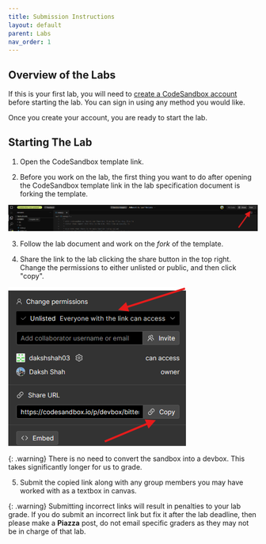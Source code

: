 ```yaml
---
title: Submission Instructions
layout: default
parent: Labs
nav_order: 1
---
```

## Overview of the Labs
If this is your first lab, you will need to [create a CodeSandbox account](https://codesandbox.io/signin?continue=/dashboard) before starting the lab. You can sign in using any method you would like. 

Once you create your account, you are ready to start the lab.

## Starting The Lab
1. Open the CodeSandbox template link.

2. Before you work on the lab, the first thing you want to do after opening the CodeSandbox template link in the lab specification document is forking the template.

![fork the lab template](./images/fork.png)

3. Follow the lab document and work on the *fork* of the template.

4. Share the link to the lab clicking the share button in the top right. Change the permissions to either unlisted or public, and then click "copy".

![change permissions](./images/permissions.png)

{: .warning}
There is no need to convert the sandbox into a devbox. This takes significantly longer for us to grade. 

5. Submit the copied link along with any group members you may have worked with as a textbox in canvas. 

{: .warning}
Submitting incorrect links will result in penalties to your lab grade. If you do submit an incorrect link but fix it after the lab deadline, then please make a **Piazza** post, do not email specific graders as they may not be in charge of that lab.